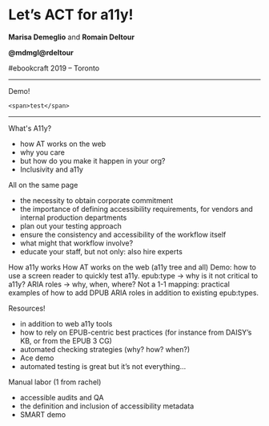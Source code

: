# Let’s ACT for a11y!

<b>Marisa Demeglio</b> and <b>Romain Deltour</b> 

<b>@mdmgl</b><b>@rdeltour</b>


\#ebookcraft 2019 – Toronto


---

<!-- .slide: class="foo" -->

Demo!

```
<span>test</span>
```

---

What's A11y?
- how AT works on the web
- why you care
- but how do you make it happen in your org? 
- Inclusivity and a11y


All on the same page
- the necessity to obtain corporate commitment
- the importance of defining accessibility requirements, for vendors and internal production departments
- plan out your testing approach
- ensure the consistency and accessibility of the workflow itself
- what might that workflow involve?
- educate your staff, but not only: also hire experts

How a11y works
How AT works on the web (a11y tree and all)
Demo: how to use a screen reader to quickly test a11y.
epub:type -> why is it not critical to a11y?
ARIA roles -> why, when, where?
Not a 1-1 mapping: practical examples of how to add DPUB ARIA roles in addition to existing epub:types.

Resources!
- in addition to web a11y tools
- how to rely on EPUB-centric best practices (for instance from DAISY’s KB, or from the EPUB 3 CG)
- automated checking strategies (why? how? when?)
- Ace demo
- automated testing is great but it’s not everything… 

Manual labor 
(1 from rachel)
- accessible audits and QA  
- the definition and inclusion of accessibility metadata
- SMART demo
